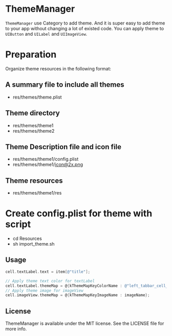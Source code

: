 # ThemeManager

`ThemeManager` use Category to add theme. And it is super easy to add theme to your app without changing a lot of existed code. You can apply theme to `UIButton` and `UILabel` and `UIImageView`.

# Preparation

Organize theme resources in the following format:

## A summary file to include all themes
* res/themes/theme.plist  

## Theme directory
* res/themes/theme1     
* res/themes/theme2

## Theme Description file and icon file
* res/themes/theme1/config.plist
* res/themes/theme1/icon@2x.png

## Theme resources
* res/themes/theme1/res

# Create config.plist for theme with script
* cd Resources
* sh import_theme.sh


## Usage

```objective-c
cell.textLabel.text = item[@"title"];

// Apply theme text color for textLabel
cell.textLabel.themeMap = @{kThemeMapKeyColorName : @"left_tabbar_cell_title"};
// Apply theme image for imageView
cell.imageView.themeMap = @{kThemeMapKeyImageName : imageName};
```

## License
ThemeManager is available under the MIT license. See the LICENSE file for more info.
